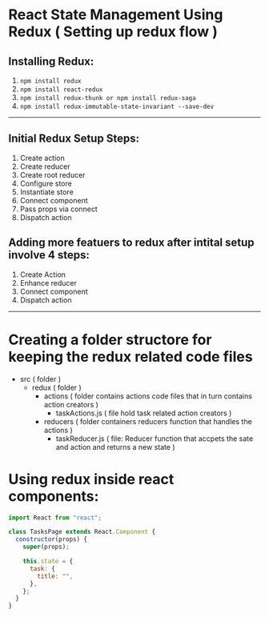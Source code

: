 # React State Management Using Redux ( Setting up redux flow )

## Installing Redux:

1. `npm install redux`
2. `npm install react-redux`
3. `npm install redux-thunk or npm install redux-saga`
4. `npm install redux-immutable-state-invariant --save-dev`

---

## Initial Redux Setup Steps:

1. Create action
2. Create reducer
3. Create root reducer
4. Configure store
5. Instantiate store
6. Connect component
7. Pass props via connect
8. Dispatch action

## Adding more featuers to redux after intital setup involve 4 steps:

1. Create Action
2. Enhance reducer
3. Connect component
4. Dispatch action

---

# Creating a folder structore for keeping the redux related code files

<ul>
    <li>
        src ( folder )
        <ul> 
            <li> 
                redux ( folder )
                <ul> 
                    <li> 
                        actions ( folder contains actions code files that in turn contains action creators )
                        <ul> 
                            <li> taskActions.js ( file hold task related action creators ) </li>
                        </ul>
                    </li>
                    <li> 
                        reducers ( folder containers reducers function that handles the actions )
                        <ul> 
                            <li> taskReducer.js ( file: Reducer function that accpets the sate and action and returns a new state ) </li>
                        </ul>
                    </li>
                </ul>
            </li>
        </ul>
    </li>
</ul>

# Using redux inside react components:

```javascript
import React from "react";

class TasksPage extends React.Component {
  constructor(props) {
    super(props);

    this.state = {
      task: {
        title: "",
      },
    };
  }
}
```

